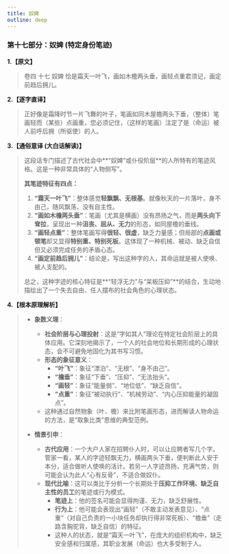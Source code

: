 ```yaml
---
title: 奴婢
outline: deep
---
```

  
### **第十七部分：奴婢 (特定身份笔迹)**

**1.【原文】**
> 卷四 十七 奴婢
> 恰是霜天一叶飞，画如木檐两头垂，画轻点重君须记，画定前趋后拥儿。

**2.【逐字直译】**
> 正好像是霜降时节一片飞舞的叶子，笔画如同木屋檐两头下垂，（整体）笔画轻而（某些）点画重，您必须记住，（这样的笔画）注定了是（命运）被人前呼后拥（所驱使）的人。

**3.【通俗意译 (大白话解读)】**
> 这段话专门描述了古代社会中**“奴婢”或仆役阶层**的人所特有的笔迹风格。这是一种非常具体的“人物侧写”。
> 
> **其笔迹特征有四点：**
> 1.  **“霜天一叶飞”**：整体感觉**轻飘飘、无根基**。就像秋天的一片落叶，身不由己，随风飘荡，没有自主性。
> 2.  **“画如木檐两头垂”**：笔画（尤其是横画）没有昂扬之气，而是**两头向下耷拉**，呈现出一种**沮丧、屈从、无力**的形态，如同屋檐的垂线。
> 3.  **“画轻点重”**：整体笔画写得**很轻、很虚**，缺乏力量感；但局部的**点画或顿笔**却又显得**特别重、特别死板**。这体现了一种机械、被动、缺乏自信但又必须完成任务的矛盾心态。
> 4.  **“画定前趋后拥儿”**：结论是，写出这种字的人，其命运就是被人使唤、被人支配的。
> 
> 总之，这种字迹的核心特征是**“轻浮无力”与“呆板压抑”**的结合，生动地描绘出了一个失去自由、任人摆布的社会角色的心理状态。

**4.【根本原理解析】**
> *   **象数义理**：
>     *   **社会阶层与心理投射**：这是“字如其人”理论在特定社会阶层上的具体应用。它深刻地揭示了，一个人的社会地位和长期形成的心理状态，会不可避免地固化为其书写习惯。
>     *   **形态的象征意义**：
>         *   **“叶飞”**：象征“漂泊”、“无根”、“身不由己”。
>         *   **“檐垂”**：象征“下垂”、“压抑”、“无法抬头”。
>         *   **“画轻”**：象征“能量弱”、“地位低”、“缺乏自信”。
>         *   **“点重”**：象征“被动执行”、“机械劳动”、“内心压抑能量的凝固点”。
>     *   这种通过自然物象（叶、檐）来比附笔画形态，进而解读人物命运的方法，是“取象比类”思维的典型范例。
> 
> *   **情景引申**：
>     *   **古代应用**：一个大户人家在招聘仆人时，可以让应聘者写几个字。管家一看，某人的字迹轻飘无力，横画两头下垂，便判断此人安于本分，适合做听人使唤的活计。若另一人字迹昂扬，充满气势，则可能会认为此人“心有反骨”，不适合做奴仆。
>     *   **现代比喻**：这可以类比于分析一个长期处于**压抑工作环境、缺乏自主性的员工**的笔迹或行为模式。
>         *   **笔迹上**：他的签名可能会显得拘谨、无力，缺乏舒展性。
>         *   **行为上**：他可能会表现出“画轻”（不敢主动发表意见）、“点重”（对自己负责的一小块任务却执行得非常死板）、“檐垂”（走路含胸驼背，缺乏自信）的特征。
>         *   这种人的状态，就是“霜天一叶飞”，在庞大的组织机构中，缺乏安全感和归属感，其职业发展（命运）也大多受制于人。

